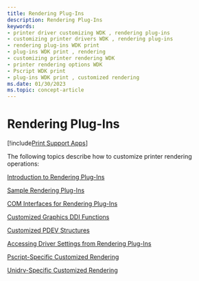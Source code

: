```yaml
---
title: Rendering Plug-Ins
description: Rendering Plug-Ins
keywords:
- printer driver customizing WDK , rendering plug-ins
- customizing printer drivers WDK , rendering plug-ins
- rendering plug-ins WDK print
- plug-ins WDK print , rendering
- customizing printer rendering WDK
- printer rendering options WDK
- Pscript WDK print
- plug-ins WDK print , customized rendering
ms.date: 01/30/2023
ms.topic: concept-article
---
```


# Rendering Plug-Ins

[!include[Print Support Apps](../includes/print-support-apps.md)]

The following topics describe how to customize printer rendering operations:

[Introduction to Rendering Plug-Ins](introduction-to-rendering-plug-ins.md)

[Sample Rendering Plug-Ins](sample-rendering-plug-ins.md)

[COM Interfaces for Rendering Plug-Ins](com-interfaces-for-rendering-plug-ins.md)

[Customized Graphics DDI Functions](customized-graphics-ddi-functions.md)

[Customized PDEV Structures](customized-pdev-structures.md)

[Accessing Driver Settings from Rendering Plug-Ins](accessing-driver-settings-from-rendering-plug-ins.md)

[Pscript-Specific Customized Rendering](pscript-specific-customized-rendering.md)

[Unidrv-Specific Customized Rendering](unidrv-specific-customized-rendering.md)
